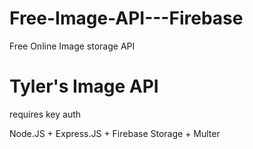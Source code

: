 # Free-Image-API---Firebase
Free Online Image storage API

# Tyler's Image API

requires key auth

Node.JS + Express.JS + Firebase Storage + Multer
